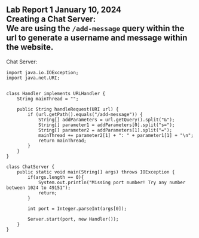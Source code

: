 Lab Report 1
January 10, 2024 <br/>
Creating a Chat Server: <br/>
We are using the `/add-message` query within the url to generate a username and message within the website.
---
Chat Server:
```
import java.io.IOException;
import java.net.URI;


class Handler implements URLHandler {
    String mainThread = "";

    public String handleRequest(URI url) {
        if (url.getPath().equals("/add-message")) {
            String[] addParameters = url.getQuery().split("&");
            String[] parameter1 = addParameters[0].split("s=");
            String[] parameter2 = addParameters[1].split("=");
            mainThread += parameter2[1] + ": " + parameter1[1] + "\n";
            return mainThread;
        }
    }
}

class ChatServer {
    public static void main(String[] args) throws IOException {
        if(args.length == 0){
            System.out.println("Missing port number! Try any number between 1024 to 49151");
            return;
        }

        int port = Integer.parseInt(args[0]);

        Server.start(port, new Handler());
    }
}
```
